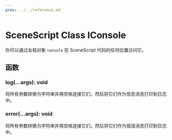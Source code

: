 ```yaml
---
prev: ../../reference.md
---
```


# SceneScript Class IConsole

你可以通过全局对象 `console` 在 SceneScript 代码的任何位置访问它。

## 函数

### log(...args): void

将所有参数转换为字符串并用空格连接它们，然后将它们作为信息消息打印到日志中。

### error(...args): void

将所有参数转换为字符串并用空格连接它们，然后将它们作为错误消息打印到日志中。